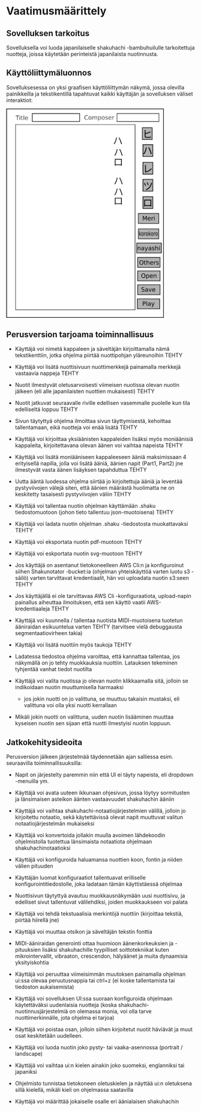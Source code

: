 # Vaatimusmäärittely

## Sovelluksen tarkoitus

Sovelluksella voi luoda japanilaiselle shakuhachi -bambuhuilulle tarkoitettuja nuotteja, joissa käytetään perinteistä japanilaista nuotinnusta.

## Käyttöliittymäluonnos

Sovelluksesessa on yksi graafisen käyttöliittymän näkymä, jossa olevilla painikkeilla ja tekstikentillä tapahtuvat kaikki käyttäjän ja sovelluksen väliset interaktiot:

<img src="https://github.com/ElectricShakuhachi/ot-harjoitustyo/blob/master/dokumentaatio/kuvat/v-1.jpg" width="420">

## Perusversion tarjoama toiminnallisuus

- Käyttäjä voi nimetä kappaleen ja säveltäjän kirjoittamalla nämä tekstikenttiin, jotka ohjelma piirtää nuottipohjan yläreunoihin
    TEHTY

- Käyttäjä voi lisätä nuottisivuun nuottimerkkejä painamalla merkkejä vastaavia nappeja
    TEHTY

- Nuotit ilmestyvät oletusarvoisesti viimeisen nuotissa olevan nuotin jälkeen (eli alle japanilaisten nuottien mukaisesti)
    TEHTY

- Nuotit jatkuvat seuraavalle riville edellisen vasemmalle puolelle kun tila edelliseltä loppuu
    TEHTY

- Sivun täytyttyä ohjelma ilmoittaa sivun täyttymisestä, kehoittaa tallentamaan, eikä nuotteja voi enää lisätä
    TEHTY

- Käyttäjä voi kirjoittaa yksiäänisten kappaleiden lisäksi myös moniäänisiä kappaleita, kirjoitettavana olevan äänen voi vaihtaa napeista
    TEHTY

- Käyttäjä voi lisätä moniääniseen kappaleeseen ääniä maksimissaan 4 erityisellä napilla, jolla voi lisätä ääniä, äänien napit (Part1, Part2) jne ilmestyvät vasta äänen lisäyksen tapahduttua
    TEHTY

- Uutta ääntä luodessa ohjelma siirtää jo kirjoitettuja ääniä ja leventää pystyviivojen välejä siten, että äänien määrästä huolimatta ne on keskitetty tasaisesti pystyviivojen väliin
    TEHTY

- Käyttäjä voi tallentaa nuotin ohjelman käyttämään .shaku tiedostomuotoon (johon tieto tallentuu json-muotoisena)
    TEHTY

- Käyttäjä voi ladata nuotin ohjelman .shaku -tiedostosta muokattavaksi
    TEHTY

- Käyttäjä voi eksportata nuotin pdf-muotoon
    TEHTY

- Käyttäjä voi eskportata nuotin svg-muotoon
    TEHTY

- Jos käyttäjä on asentanut tietokoneelleen AWS Cli:n ja konfiguroinut siihen Shakunotator -bucket:ia (ohjelman yhteiskäyttöä varten luotu s3 -säilö) varten tarvittavat kredentiaalit, hän voi uploadata nuotin s3:seen
    TEHTY

- Jos käyttäjällä ei ole tarvittavaa AWS Cli -konfiguraatiota, upload-napin painallus aiheuttaa ilmoituksen, että sen käyttö vaatii AWS-kredentiaaleja
    TEHTY

- Käyttäjä voi kuunnella / tallentaa nuotista MIDI-muotoisena tuotetun ääniraidan esikuuntelua varten
    TEHTY (tarvitsee vielä debuggausta segmentaatiovirheen takia)

- Käyttäjä voi lisätä nuottiin myös taukoja
    TEHTY

- Ladatessa tiedostoa ohjelma varoittaa, että kannattaa tallentaa, jos näkymällä on jo tehty muokkauksia nuottiin. Latauksen tekeminen tyhjentää vanhat tiedot nuotilta

- Käyttäjä voi valita nuotissa jo olevan nuotin klikkaamalla sitä, jolloin se indikoidaan nuotin muuttumisella harmaaksi
  - jos jokin nuotti on jo valittuna, se muuttuu takaisin mustaksi, eli valittuna voi olla yksi nuotti kerrallaan

- Mikäli jokin nuotti on valittuna, uuden nuotin lisääminen muuttaa kyseisen nuotin sen sijaan että nuotti ilmestyisi nuotin loppuun.


## Jatkokehitysideoita

Perusversion jälkeen järjestelmää täydennetään ajan salliessa esim. seuraavilla toiminnallisuuksilla:

- Napit on järjestelty paremmin niin että UI ei täyty napeista, eli dropdown -menuilla ym.

- Käyttäjä voi avata uuteen ikkunaan ohjesivun, jossa löytyy sormitusten ja länsimaisen asteikon äänten vastaavuudet shakuhachin ääniin

- Käyttäjä voi vaihtaa shakuhachi-notaatiojärjestelmien välillä, jolloin jo kirjoitettu notaatio, sekä käytettävissä olevat napit muuttuvat valitun notaatiojärjestelmän mukaiseksi

- Käyttäjä voi konvertoida jollakin muulla avoimen lähdekoodin ohjelmistolla tuotettua länsimaista notaatiota ohjelmaan shakuhachinotaatioksi

- Käyttäjä voi konfiguroida haluamansa nuottien koon, fontin ja niiden välien pituuden

- Käyttäjän luomat konfiguraatiot tallentuavat erilliselle konfigurointitiedostolle, joka ladataan tämän käyttistäessä ohjelmaa

- Nuottisivun täytyttyä avautuu muokkausnäkymään uusi nuottisivu, ja edelliset sivut tallentuvat välilehdiksi, joiden muokkaukseen voi palata

- Käyttäjä voi tehdä tekstuaalisia merkintöjä nuottiin (kirjoittaa tekstiä, piirtää hiirellä jne)

- Käyttäjä voi muuttaa otsikon ja säveltäjän tekstin fonttia

- MIDI-ääniraidan generointi ottaa huomioon äänenkorkeuksien ja -pituuksien lisäksi shakuhachille tyypilliset soittotekniikat kuten mikrointervallit, vibraaton, crescendon, hälyäänet ja muita dynaamisia yksityiskohtia

- Käyttäjä voi peruuttaa viimeisimmän muutoksen painamalla ohjelman ui:ssa olevaa peruutusnappia tai ctrl+z (ei koske tallentamista tai tiedoston aukaisemista)

- Käyttäjä voi sovelluksen UI:ssa suoraan konfiguroida ohjelmaan käytettäväksi uudenlaisia nuotteja (koska shakuhachi-nuotinnusjärjestelmiä on olemassa monia, voi olla tarve nuottimerkinnälle, jota ohjelma ei tarjoa)

- Käyttäjä voi poistaa osan, jolloin siihen kirjoitetut nuotit häviävät ja muut osat keskitetään uudelleen.

- Käyttäjä voi luoda nuotin joko pysty- tai vaaka-asennossa (portrait / landscape)

- Käyttäjä voi vaihtaa ui:n kielen ainakin joko suomeksi, englanniksi tai japaniksi

- Ohjelmisto tunnistaa tietokoneen oletuskielen ja näyttää ui:n oletuksena sillä kielellä, mikäli kieli on ohjelmassa saatavilla

- Käyttäjä voi määrittää jokaiselle osalle eri äänialaisen shakuhachin
